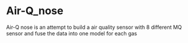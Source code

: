 # Air-Q_nose
Air-Q nose is an attempt to build a air quality sensor with 8 different MQ sensor and fuse the data into one model for each gas
